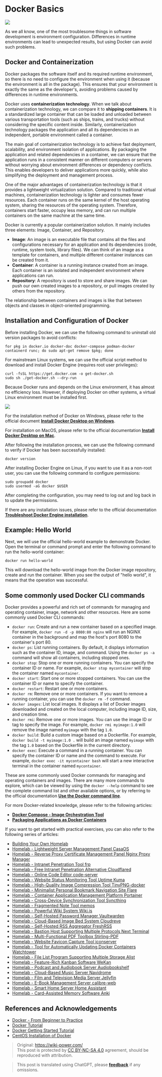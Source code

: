 # Docker Basics

![](https://wiki-media-1253965369.cos.ap-guangzhou.myqcloud.com/img/20210116153041.png)

As we all know, one of the most troublesome things in software development is environment configuration. Differences in runtime environments can lead to unexpected results, but using Docker can avoid such problems.

## Docker and Containerization

Docker packages the software itself and its required runtime environment, so there is no need to configure the environment when using it (because the environment is all in the package). This ensures that your environment is exactly the same as the developer's, avoiding problems caused by differences in runtime environments.

Docker uses **containerization technology**. When we talk about containerization technology, we can compare it to **shipping containers**. It is a standardized large container that can be loaded and unloaded between various transportation tools (such as ships, trains, and trucks) without considering the specific content inside. Similarly, containerization technology packages the application and all its dependencies in an independent, portable environment called a container.

The main goal of containerization technology is to achieve fast deployment, scalability, and environment isolation of applications. By packaging the application and related dependencies in a container, we can ensure that the application runs in a consistent manner on different computers or servers without worrying about environment differences or dependency conflicts. This enables developers to deliver applications more quickly, while also simplifying the deployment and management process.

One of the major advantages of containerization technology is that it provides a lightweight virtualization solution. Compared to traditional virtual machines, containerization technology is lighter and consumes fewer resources. Each container runs on the same kernel of the host operating system, sharing the resources of the operating system. Therefore, containers start faster, occupy less memory, and can run multiple containers on the same machine at the same time.

Docker is currently a popular containerization solution. It mainly includes three elements: Image, Container, and Repository.

- **Image**: An image is an executable file that contains all the files and configurations necessary for an application and its dependencies (code, runtime, system tools, library files). We can think of an image as a template for containers, and multiple different container instances can be created from it.
- **Container**: A container is a running instance created from an image. Each container is an isolated and independent environment where applications can run.
- **Repository**: A repository is used to store and share images. We can push our own created images to a repository, or pull images created by others from the repository.

The relationship between containers and images is like that between objects and classes in object-oriented programming.

## Installation and Configuration of Docker

Before installing Docker, we can use the following command to uninstall old version packages to avoid conflicts:

```shell
for pkg in docker.io docker-doc docker-compose podman-docker containerd runc; do sudo apt-get remove $pkg; done
```

For mainstream Linux systems, we can use the official script method to download and install Docker Engine (requires root user privileges):

```shell
curl -fsSL https://get.docker.com -o get-docker.sh
sudo sh ./get-docker.sh --dry-run
```

Because Docker runs and depends on the Linux environment, it has almost no efficiency loss. However, if deploying Docker on other systems, a virtual Linux environment must be installed first.

![](https://wiki-media-1253965369.cos.ap-guangzhou.myqcloud.com/img/20230708005714.png)

For the installation method of Docker on Windows, please refer to the official document [**Install Docker Desktop on Windows**](https://docs.docker.com/desktop/install/windows-install/).

For installation on MacOS, please refer to the official documentation [**Install Docker Desktop on Mac**](https://docs.docker.com/desktop/install/mac-install/).

After following the installation process, we can use the following command to verify if Docker has been successfully installed:

```shell
docker version
```

After installing Docker Engine on Linux, if you want to use it as a non-root user, you can use the following command to configure permissions:

```shell
sudo groupadd docker
sudo usermod -aG docker $USER
```

After completing the configuration, you may need to log out and log back in to update the permissions.

If there are any installation issues, please refer to the official documentation [**Troubleshoot Docker Engine installation**](https://docs.docker.com/engine/install/troubleshoot/).

## Example: Hello World

Next, we will use the official hello-world example to demonstrate Docker. Open the terminal or command prompt and enter the following command to run the hello-world container:

```shell
docker run hello-world
```

This will download the hello-world image from the Docker image repository, create and run the container. When you see the output of "hello world", it means that the operation was successful.

## Some commonly used Docker CLI commands

Docker provides a powerful and rich set of commands for managing and operating container, image, network and other resources. Here are some commonly used Docker CLI commands:

- `docker run`: Create and run a new container based on a specified image. For example, `docker run -d -p 8080:80 nginx` will run an NGINX container in the background and map the host's port 8080 to the container's port 80.
- `docker ps`: List running containers. By default, it displays information such as the container ID, image, and command. Using the `docker ps -a` command will show all containers, including stopped ones.
- `docker stop`: Stop one or more running containers. You can specify the container ID or name. For example, `docker stop mycontainer` will stop the container named `mycontainer`.
- `docker start`: Start one or more stopped containers. You can use the container ID or name to specify the container.
- `docker restart`: Restart one or more containers.
- `docker rm`: Remove one or more containers. If you want to remove a running container, you can use the `docker rm -f` command.
- `docker images`: List local images. It displays a list of Docker images downloaded and created on the local computer, including image ID, size, and creation time.
- `docker rmi`: Remove one or more images. You can use the image ID or tag to specify the image. For example, `docker rmi myimage:1.0` will remove the image named `myimage` with the tag `1.0`.
- `docker build`: Build a custom image based on a Dockerfile. For example, `docker build -t myimage:1.0 .` will build an image named `myimage` with the tag `1.0` based on the Dockerfile in the current directory.
- `docker exec`: Execute a command in a running container. You can specify the container ID or name and the command to execute. For example, `docker exec -it mycontainer bash` will start a new interactive terminal in the container named `mycontainer`.

These are some commonly used Docker commands for managing and operating containers and images. There are many more commands to explore, which can be viewed by using the `docker --help` command to see the complete command list and other available options, or by referring to the official documentation [**Use the Docker command line**](https://docs.docker.com/engine/reference/commandline/cli/).

For more Docker-related knowledge, please refer to the following articles:

- [**Docker Compose - Image Orchestration Tool**](https://wiki-power.com/DockerCompose-%E9%95%9C%E5%83%8F%E7%BC%96%E6%8E%92%E5%B7%A5%E5%85%B7/)
- [**Packaging Applications as Docker Containers**](https://wiki-power.com/%E5%B0%86%E5%BA%94%E7%94%A8%E5%B0%81%E8%A3%85%E4%B8%BADocker%E5%AE%B9%E5%99%A8/)

If you want to get started with practical exercises, you can also refer to the following series of articles:

- [Building Your Own Homelab](https://wiki-power.com/Building-Your-Own-Homelab)
- [Homelab - Lightweight Server Management Panel CasaOS](https://wiki-power.com/Homelab-Lightweight-Server-Management-Panel-CasaOS)
- [Homelab - Reverse Proxy Certificate Management Panel Nginx Proxy Manager](https://wiki-power.com/Homelab-Reverse-Proxy-Certificate-Management-Panel-Nginx-Proxy-Manager)
- [Homelab - Intranet Penetration Tool frp](https://wiki-power.com/Homelab-Intranet-Penetration-Tool-frp)
- [Homelab - Free Intranet Penetration Alternative Cloudflared](https://wiki-power.com/Homelab-Free-Intranet-Penetration-Alternative-Cloudflared)
- [Homelab - Online Code Editor code-server](https://wiki-power.com/Homelab-Online-Code-Editor-code-server)
- [Homelab - Website Status Monitoring Tool Uptime Kuma](https://wiki-power.com/Homelab-Website-Status-Monitoring-Tool-Uptime-Kuma)
- [Homelab - High-Quality Image Compression Tool TinyPNG-docker](https://wiki-power.com/Homelab-High-Quality-Image-Compression-Tool-TinyPNG-docker)
- [Homelab - Minimalist Personal Bookmark Navigation Site Flare](https://wiki-power.com/Homelab-Minimalist-Personal-Bookmark-Navigation-Site-Flare)
- [Homelab - Container Application Management Platform Portainer](https://wiki-power.com/Homelab-Container-Application-Management-Platform-Portainer)
- [Homelab - Cross-Device Synchronization Tool Syncthing](https://wiki-power.com/Homelab-Cross-Device-Synchronization-Tool-Syncthing)
- [Homelab - Fragmented Note Tool memos](https://wiki-power.com/Homelab-Fragmented-Note-Tool-memos)
- [Homelab - Powerful Wiki System Wiki.js](https://wiki-power.com/Homelab-Powerful-Wiki-System-Wikijs)
- [Homelab - Self-Hosted Password Manager Vaultwarden](https://wiki-power.com/Homelab-Self-Hosted-Password-Manager-Vaultwarden)
- [Homelab - Cloud-Based Image Bed System Cloudreve](https://wiki-power.com/Homelab-Cloud-Based-Image-Bed-System-Cloudreve)
- [Homelab - Self-Hosted RSS Aggregator FreshRSS](https://wiki-power.com/Homelab-Self-Hosted-RSS-Aggregator-FreshRSS)
- [Homelab - Bastion Host Supporting Multiple Protocols Next Terminal](https://wiki-power.com/Homelab-Bastion-Host-Supporting-Multiple-Protocols-NextTerminal)
- [Homelab - Multi-Functional PDF Toolbox Stirling-PDF](https://wiki-power.com/Homelab-Multi-Functional-PDF-Toolbox-Stirling-PDF)
- [Homelab - Website Favicon Capture Tool iconserver](https://wiki-power.com/Homelab-Website-Favicon-Capture-Tool-iconserver)
- [Homelab - Tool for Automatically Updating Docker Containers Watchtower](https://wiki-power.com/Homelab-Tool-for-Automatically-Updating-Docker-Containers-Watchtower)
- [Homelab - File List Program Supporting Multiple Storage Alist](https://wiki-power.com/Homelab-File-List-Program-Supporting-Multiple-Storage-Alist)
- [Homelab - Feature-Rich Kanban Software WeKan](https://wiki-power.com/Homelab-Feature-Rich-Kanban-Software-WeKan)
- [Homelab - Podcast and Audiobook Server Audiobookshelf](https://wiki-power.com/Homelab-Podcast-and-Audiobook-Server-Audiobookshelf)
- [Homelab - Cloud-Based Music Server Navidrome](https://wiki-power.com/Homelab-Cloud-Based-Music-Server-Navidrome)
- [Homelab - Film and Television Media Server Jellyfin](https://wiki-power.com/Homelab-Film-and-Television-Media-Server-Jellyfin)
- [Homelab - E-Book Management Server calibre-web](https://wiki-power.com/Homelab-E-Book-Management-Server-calibre-web)
- [Homelab - Smart Home Server Home Assistant](https://wiki-power.com/Homelab-Smart-Home-Server-Home-Assistant)
- [Homelab - Card-Assisted Memory Software Anki](https://wiki-power.com/Homelab-Card-Assisted-Memory-Software-Anki)

## References and Acknowledgements

- [Docker - From Beginner to Practice](https://yeasy.gitbook.io/docker_practice/)
- [Docker Tutorial](https://www.runoob.com/docker/docker-tutorial.html)
- [Docker Getting Started Tutorial](http://www.ruanyifeng.com/blog/2018/02/docker-tutorial.html)
- [CentOS Installation of Docker](https://wiki-power.com/unlist/CentOS%E5%AE%89%E8%A3%85Docker)

> Original: <https://wiki-power.com/>  
> This post is protected by [CC BY-NC-SA 4.0](https://creativecommons.org/licenses/by/4.0/deed.en) agreement, should be reproduced with attribution.

> This post is translated using ChatGPT, please [**feedback**](https://github.com/linyuxuanlin/Wiki_MkDocs/issues/new) if any omissions.